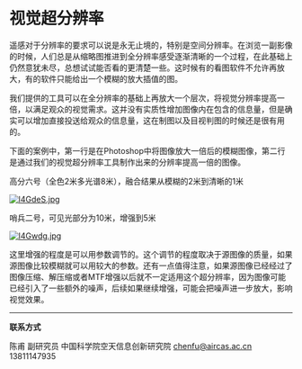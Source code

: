 # 视觉超分辨率


遥感对于分辨率的要求可以说是永无止境的，特别是空间分辨率。在浏览一副影像的时候，人们总是从缩略图推进到全分辨率感受逐渐清晰的一个过程，在此基础上仍然意犹未尽，总想试试能否看的更清楚一些。这时候有的看图软件不允许再放大，有的软件只能给出一个模糊的放大插值的图。

我们提供的工具可以在全分辨率的基础上再放大一个层次，将视觉分辨率提高一倍，以满足观众的视觉需求。这并没有实质性增加图像内在包含的信息量，但是确实可以增加直接投送给观众的信息量，这在制图以及目视判图的时候还是很有用的。

下面的案例中，第一行是在Photoshop中将图像放大一倍后的模糊图像，第二行是通过我们的视觉超分辨率工具制作出来的分辨率提高一倍的图像。


高分六号（全色2米多光谱8米），融合结果从模糊的2米到清晰的1米

[![I4GdeS.jpg](https://z3.ax1x.com/2021/11/17/I4GdeS.jpg)](https://imgtu.com/i/I4GdeS)


哨兵二号，可见光部分为10米，增强到5米

[![I4Gwdg.jpg](https://z3.ax1x.com/2021/11/17/I4Gwdg.jpg)](https://imgtu.com/i/I4Gwdg)



这里增强的程度是可以用参数调节的。这个调节的程度取决于源图像的质量，如果源图像比较模糊就可以用较大的参数。还有一点值得注意，如果源图像已经经过了图像压缩、解压缩或者MTF增强以后就不一定适用这个超分辨率，因为图像可能已经引入了一些额外的噪声，后续如果继续增强，可能会把噪声进一步放大，影响视觉效果。





---

**联系方式**

陈甫 副研究员
中国科学院空天信息创新研究院
chenfu@aircas.ac.cn
13811147935

